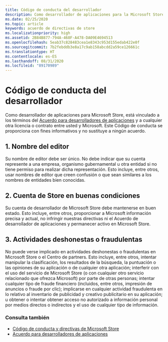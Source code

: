 ```yaml
---
title: Código de conducta del desarrollador
description: Como desarrollador de aplicaciones para la Microsoft Store, está vinculado a los términos del Acuerdo para desarrolladores de aplicaciones y a cualquier otra licencia o contrato entre usted y Microsoft.
ms.date: 02/25/2020
ms.topic: article
keywords: acuerdo de directivas de store
ms.localizationpriority: high
ms.assetid: 2B84B877-794A-468F-A478-DA09E4694513
ms.openlocfilehash: 5eab37c828483cea1e8343c953d155edab422e0f
ms.sourcegitcommit: 7b2febddb3e8a17c9ab158abcdd2a59ce126661c
ms.translationtype: HT
ms.contentlocale: es-ES
ms.lasthandoff: 08/31/2020
ms.locfileid: "89170989"
---
```

# <a name="developer-code-of-conduct"></a>Código de conducta del desarrollador

Como desarrollador de aplicaciones para Microsoft Store, está vinculado a los términos del [Acuerdo para desarrolladores de aplicaciones](/legal/windows/agreements/app-developer-agreement) y a cualquier otra licencia o contrato entre usted y Microsoft. Este Código de conducta se proporciona con fines informativos y no sustituye a ningún acuerdo.


## <a name="1-publisher-name"></a>1. Nombre del editor

Su nombre de editor debe ser único. No debe indicar que su cuenta represente a una empresa, organismo gubernamental u otra entidad si no tiene permiso para realizar dicha representación. Esto incluye, entre otros, usar nombres de editor que creen confusión o que sean similares a los nombres de entidades bien conocidas.


## <a name="2-store-account-in-good-standing"></a>2. Cuenta de Store en buenas condiciones

Su cuenta de desarrollador de Microsoft Store debe mantenerse en buen estado. Esto incluye, entre otros, proporcionar a Microsoft información precisa y actual, no infringir nuestras directivas ni el Acuerdo de desarrollador de aplicaciones y permanecer activo en Microsoft Store.


## <a name="3-fraudulent-or-dishonest-activities"></a>3. Actividades deshonestas o fraudulentas

No puede verse implicado en actividades deshonestas o fraudulentas en Microsoft Store o el Centro de partners. Esto incluye, entre otros, intentar manipular la clasificación, los resultados de la búsqueda, la puntuación o las opiniones de su aplicación o de cualquier otra aplicación; interferir con el uso del servicio de Microsoft Store (o con cualquier otro servicio relacionado que ofrezca Microsoft) por parte de otras personas; intentar cualquier tipo de fraude financiero (incluidos, entre otros, impresión de anuncios o fraude por clic); implicarse en cualquier actividad fraudulenta en lo relativo al inventario de publicidad y creativo publicitario en su aplicación; u obtener o intentar obtener acceso no autorizado a información personal por medios directos o indirectos y el uso de cualquier tipo de información.


### <a name="see-also"></a>Consulta también

- [Código de conducta y directivas de Microsoft Store](store-policies-and-code-of-conduct.md)
- [Acuerdo para desarrolladores de aplicaciones](/legal/windows/agreements/app-developer-agreement)